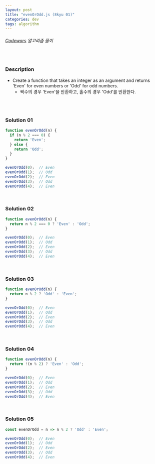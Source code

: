 ```yaml
---
layout: post
title: "evenOrOdd.js (8kyu 01)"
categories: dev
tags: algorithm
---
```


###### [Codewars](https://www.codewars.com) 알고리즘 풀이

<br>

### Description

- Create a function that takes an integer as an argument and returns 'Even' for even numbers or 'Odd' for odd numbers.
  - 짝수의 경우 'Even'을 반환하고, 홀수의 경우 'Odd'를 반환한다.

<br>

<br>

### Solution 01

```js
function evenOrOdd(n) {
  if (n % 2 === 0) {
    return 'Even';
  } else {
    return 'Odd';
  }
}

evenOrOdd(0);  // Even
evenOrOdd(1);  // Odd
evenOrOdd(2);  // Even
evenOrOdd(3);  // Odd
evenOrOdd(4);  // Even
```

<br>

### Solution 02

```js
function evenOrOdd(n) {
  return n % 2 === 0 ? 'Even' : 'Odd';
}

evenOrOdd(0);  // Even
evenOrOdd(1);  // Odd
evenOrOdd(2);  // Even
evenOrOdd(3);  // Odd
evenOrOdd(4);  // Even
```

<br>

### Solution 03

```js
function evenOrOdd(n) {
  return n % 2 ? 'Odd' : 'Even';
}

evenOrOdd(0);  // Even
evenOrOdd(1);  // Odd
evenOrOdd(2);  // Even
evenOrOdd(3);  // Odd
evenOrOdd(4);  // Even
```

<br>

### Solution 04

```js
function evenOrOdd(n) {
  return !(n % 2) ? 'Even' : 'Odd';
}

evenOrOdd(0);  // Even
evenOrOdd(1);  // Odd
evenOrOdd(2);  // Even
evenOrOdd(3);  // Odd
evenOrOdd(4);  // Even
```

<br>

### Solution 05

```js
const evenOrOdd = n => n % 2 ? 'Odd' : 'Even';

evenOrOdd(0);  // Even
evenOrOdd(1);  // Odd
evenOrOdd(2);  // Even
evenOrOdd(3);  // Odd
evenOrOdd(4);  // Even
```

<br>

<br>